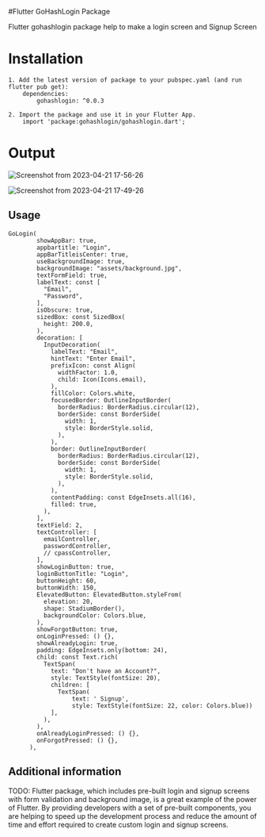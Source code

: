 #Flutter GoHashLogin Package

  Flutter gohashlogin package help to make a login screen and Signup Screen


# Installation
```
1. Add the latest version of package to your pubspec.yaml (and run flutter pub get):
    dependencies:
        gohashlogin: ^0.0.3

2. Import the package and use it in your Flutter App.
    import 'package:gohashlogin/gohashlogin.dart';

```
# Output
![Screenshot from 2023-04-21 17-56-26](https://user-images.githubusercontent.com/99133851/233636302-89532a1f-6ed7-4b85-be0e-10437cab64b8.png)

![Screenshot from 2023-04-21 17-49-26](https://user-images.githubusercontent.com/99133851/233636392-97c56b7c-3940-422d-a911-4bd147083d4d.png)

## Usage
```
GoLogin(
        showAppBar: true,
        appbartitle: "Login",
        appBarTitleisCenter: true,
        useBackgroundImage: true,
        backgroundImage: "assets/background.jpg",
        textFormField: true,
        labelText: const [
          "Email",
          "Password",
        ],
        isObscure: true,
        sizedBox: const SizedBox(
          height: 200.0,
        ),
        decoration: [
          InputDecoration(
            labelText: "Email",
            hintText: "Enter Email",
            prefixIcon: const Align(
              widthFactor: 1.0,
              child: Icon(Icons.email),
            ),
            fillColor: Colors.white,
            focusedBorder: OutlineInputBorder(
              borderRadius: BorderRadius.circular(12),
              borderSide: const BorderSide(
                width: 1,
                style: BorderStyle.solid,
              ),
            ),
            border: OutlineInputBorder(
              borderRadius: BorderRadius.circular(12),
              borderSide: const BorderSide(
                width: 1,
                style: BorderStyle.solid,
              ),
            ),
            contentPadding: const EdgeInsets.all(16),
            filled: true,
          ),
        ],
        textField: 2,
        textController: [
          emailController,
          passwordController,
          // cpassController,
        ],
        showLoginButton: true,
        loginButtonTitle: "Login",
        buttonHeight: 60,
        buttonWidth: 150,
        ElevatedButton: ElevatedButton.styleFrom(
          elevation: 20,
          shape: StadiumBorder(),
          backgroundColor: Colors.blue,
        ),
        showForgotButton: true,
        onLoginPressed: () {},
        showAlreadyLogin: true,
        padding: EdgeInsets.only(bottom: 24),
        child: const Text.rich(
          TextSpan(
            text: "Don't have an Account?",
            style: TextStyle(fontSize: 20),
            children: [
              TextSpan(
                  text: ' Signup',
                  style: TextStyle(fontSize: 22, color: Colors.blue))
            ],
          ),
        ),
        onAlreadyLoginPressed: () {},
        onForgotPressed: () {},
      ),

```


## Additional information

TODO: Flutter package, which includes pre-built login and signup screens with form validation and background image, is a great example of the power of Flutter. By providing developers with a set of pre-built components, you are helping to speed up the development process and reduce the amount of time and effort required to create custom login and signup screens.



